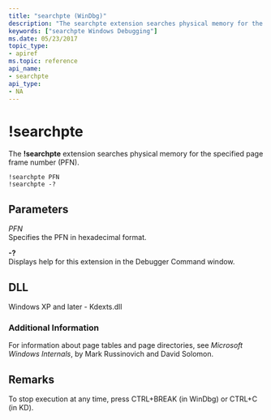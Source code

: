 ```yaml
---
title: "searchpte (WinDbg)"
description: "The searchpte extension searches physical memory for the specified page frame number (PFN)."
keywords: ["searchpte Windows Debugging"]
ms.date: 05/23/2017
topic_type:
- apiref
ms.topic: reference
api_name:
- searchpte
api_type:
- NA
---
```


# !searchpte


The **!searchpte** extension searches physical memory for the specified page frame number (PFN).

```dbgcmd
!searchpte PFN 
!searchpte -?
```

## Parameters


<span id="_______PFN______"></span><span id="_______pfn______"></span> *PFN*   
Specifies the PFN in hexadecimal format.

<span id="_______-_______"></span> **-?**   
Displays help for this extension in the Debugger Command window.

## DLL

Windows XP and later - Kdexts.dll

 

### Additional Information

For information about page tables and page directories, see *Microsoft Windows Internals*, by Mark Russinovich and David Solomon. 

## Remarks

To stop execution at any time, press CTRL+BREAK (in WinDbg) or CTRL+C (in KD).

 

 






